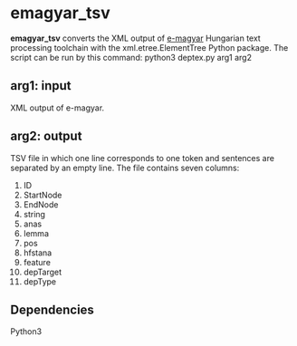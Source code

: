 # emagyar_tsv

**emagyar_tsv** converts the XML output of [e-magyar](https://e-magyar.hu/en) Hungarian text processing toolchain with the xml.etree.ElementTree Python package. The script can be run by this command: python3 deptex.py arg1 arg2

## arg1: input

XML output of e-magyar.

## arg2: output

TSV file in which one line corresponds to one token and sentences are separated by an empty line. The file contains seven columns:
1. ID
1. StartNode
1. EndNode
1. string
1. anas
1. lemma
1. pos
1. hfstana
1. feature
1. depTarget
1. depType

## Dependencies

Python3
